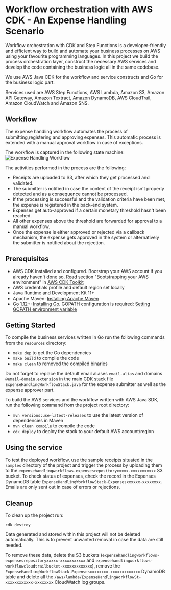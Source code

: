 # Workflow orchestration with AWS CDK - An Expense Handling Scenario
Workflow orchestration with CDK and Step Functions is a developer-friendly and efficient way to build and automate your business processes on AWS using your favourite programming languages. 
In this project we build the process orchestration layer, construct the necessary AWS services and develop the code containing the business logic all in the same codebase.

We use AWS Java CDK for the workflow and service constructs and Go for the business logic part.

Services used are AWS Step Functions, AWS Lambda, Amazon S3, Amazon API Gateway, Amazon Textract, Amazon DynamoDB, AWS CloudTrail, Amazon CloudWatch and Amazon SNS.


## Workflow
The expense handling workflow automates the process of submitting,registering and approving expenses. This automatic process is extended with a manual approval workflow in case of exceptions.

The workflow is captured in the following state machine:
![Expense Handling Workflow](https://raw.githubusercontent.com/evisb/aws-cdk-expense-handling-workflow/master/images/workflow.png)

The activities performed in the process are the following:

- Receipts are uploaded to S3, after which they get processed and validated.
- The submitter is notified in case the content of the receipt isn't properly detected and as a consequence cannot be processed.
- If the processing is successful and the validation criteria have been met, the expense is registered in the back-end system.
- Expenses get auto-approved if a certain monetary threshold hasn't been reached.
- All other expenses above the threshold are forwarded for approval to a manual workflow.
- Once the expense is either approved or rejected via a callback mechanism, the expense gets approved in the system or alternatively the submitter is notified about the rejection.


## Prerequisites
- AWS CDK installed and configured. Bootstrap your AWS account if you already haven't done so. Read section "Bootstrapping your AWS environment" in [AWS CDK Toolkit](https://docs.aws.amazon.com/cdk/latest/guide/cli.html)
- AWS credentials profile and default region set locally
- Java Runtime and Development Kit 11+
- Apache Maven: [Installing Apache Maven](https://maven.apache.org/install.html)
- Go 1.12+: [Installing Go](https://golang.org/doc/install). GOPATH configuration is required: [Setting GOPATH environment variable](https://github.com/golang/go/wiki/SettingGOPATH)

## Getting Started
To compile the business services written in Go run the following commands from the `resources` directory:
- `make dep` to get the Go dependencies
- `make build` to compile the code
- `make clean` to removed the compiled binaries 

Do not forget to replace the default email aliases `email-alias` and domains `@email-domain.extension` in the main CDK stack file `ExpenseHandlingWorkflowStack.java` for the expense submitter as well as the expense approver part.


To build the AWS services and the workflow written with AWS Java SDK, run the following command from the project root directory:
- `mvn versions:use-latest-releases`  to use the latest version of dependencies in Maven
- `mvn clean compile`                 to compile the code
- `cdk deploy`                        to deploy the stack to your default AWS account/region


## Using the service
To test the deployed workflow, use the sample receipts situated in the `samples` directory of the project and trigger the process by uploading them to the `expensehandlingworkflows-expensesrepositoryxxxxx-xxxxxxxxxxx` S3 bucket.
To check status of expenses, check the record in the Expenses DynamoDB table `ExpenseHandlingWorkflowStack-Expensesxxxxxx-xxxxxxxx`. Emails are only sent out in case of errors or rejections.

## Cleanup
To clean up the project run:

`cdk destroy`

Data generated and stored within this project will not be deleted automatically. This is to prevent unwanted removal in case the data are still needed.

To remove these data, delete the S3 buckets (`expensehandlingworkflows-expensesrepositoryxxxxx-xxxxxxxxxxx` and `expensehandlingworkflows-workflowcloudtrailbucket-xxxxxxxxxxxxx`), remove the `ExpenseHandlingWorkflowStack-Expensesxxxxxxxx-xxxxxxxxxxxxx` DynamoDB table and delete all the `/aws/lambda/ExpenseHandlingWorkflowSt-xxxxxxxxxxxx-xxxxxxxx` CloudWatch log groups.


